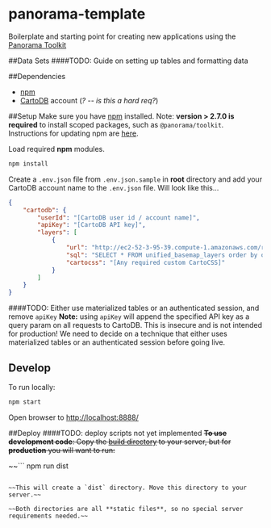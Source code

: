 # panorama-template
Boilerplate and starting point for creating new applications using the [Panorama Toolkit](https://github.com/americanpanorama/panorama)


##Data Sets
####TODO: Guide on setting up tables and formatting data

##Dependencies
* [npm](https://www.npmjs.com/)
* [CartoDB](https://cartodb.com/) account (_? -- is this a hard req?_)


##Setup
Make sure you have [npm](https://www.npmjs.com/) installed. Note: **version > 2.7.0 is required** to install scoped packages, such as `@panorama/toolkit`. Instructions for updating npm are [here](https://docs.npmjs.com/getting-started/installing-node#updating-npm).

Load required **npm** modules.

```bash
npm install
```

Create a `.env.json` file from `.env.json.sample` in **root** directory and add your CartoDB account name to the `.env.json` file. Will look like this...

```json
{
	"cartodb": {
		"userId": "[CartoDB user id / account name]",
		"apiKey": "[CartoDB API key]",
		"layers": [
			{
				"url": "http://ec2-52-3-95-39.compute-1.amazonaws.com/richmond-terrain/{z}/{x}/{y}.png",
				"sql": "SELECT * FROM unified_basemap_layers order by ord",
				"cartocss": "[Any required custom CartoCSS]"
			}
		]
	}
}
```

####TODO: Either use materialized tables or an authenticated session, and remove `apiKey`
**Note:** using `apiKey` will append the specified API key as a query param on all requests to CartoDB. This is insecure and is not intended for production! We need to decide on a technique that either uses materialized tables or an authenticated session before going live.


## Develop
To run locally:

```bash
npm start
```
Open browser to [http://localhost:8888/](http://localhost:8888/)


##Deploy
####TODO: deploy scripts not yet implemented
~~**To use development code**: Copy the [build directory](./build) to your server, but for **production** you will want to run:~~

~~```
npm run dist
```~~

~~This will create a `dist` directory. Move this directory to your server.~~

~~Both directories are all **static files**, so no special server requirements needed.~~
